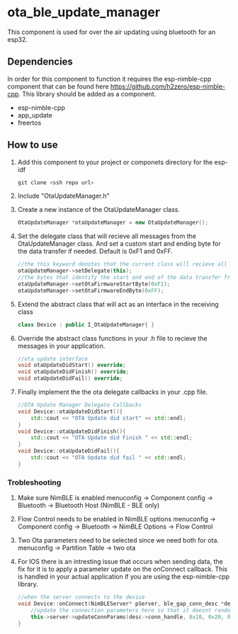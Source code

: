 # ota_ble_update_manager

This component is used for over the air updating using bluetooth for an esp32.


## Dependencies

In order for this component to function it requires the esp-nimble-cpp component that can be found here https://github.com/h2zero/esp-nimble-cpp. This library should be added as a component. 

* esp-nimble-cpp
* app_update
* freertos


## How to use 

1. Add this component to your project or componets directory for the esp-idf 
    ```c++
    git clone <ssh repo url>
    ```
2. Include "OtaUpdateManager.h" 
3. Create a new instance of the OtaUpdateManager class. 
    ```c++ 
    OtaUpdateManager *otaUpdateManager = new OtaUpdateManager();
    ```
4. Set the delegate class that will recieve all messages from the OtaUpdateManager class. And set a custom start and ending byte for the data transfer if needed. Default is 0xF1 and 0xFF.

    ```c++
    //the this keyword denotes that the current class will recieve all messages
    otaUpdateManager->setDelegate(this);
    //the bytes that identify the start and end of the data transfer from the sending device.
    otaUpdateManager->setOtaFirmwareStartByte(0xF1);
    otaUpdateManager->setOtaFirmwareEndByte(0xFF);
    ```

5. Extend the abstract class that will act as an interface in the receiving class

    ```c++
    class Device : public I_OtaUpdateManager{ }
    ```

6. Override the abstract class functions in your .h file to recieve the messages in your application. 

    ```c++
    //ota update interface 
    void otaUpdateDidStart() override;
    void otaUpdateDidFinish() override;
    void otaUpdateDidFail() override;
    ```

7. Finally implement the the ota delegate callbacks in your .cpp file. 

    ```c++
    //OTA Update Manager Delegate Callbacks
    void Device::otaUpdateDidStart(){
        std::cout << "OTA Update did start" << std::endl;
    }
    void Device::otaUpdateDidFinish(){
        std::cout << "OTA Update did Finish " << std::endl;
    }
    void Device::otaUpdateDidFail(){
        std::cout << "OTA Update did fail " << std::endl;
    }
    ```


### Trobleshooting 

1. Make sure NimBLE is enabled menuconfig -> Component config -> Bluetooth -> Bluetooth Host (NimBLE - BLE only)
2. Flow Control needs to be enabled in NimBLE options menuconfig -> Component config -> Bluetooth -> NimBLE Options -> Flow Control
3. Two Ota parameters need to be selected since we need both for ota. menuconfig -> Partition Table -> two ota
4. For IOS there is an intresting issue that occurs when sending data, the fix for it is to apply a parameter update on the onConnect callback. This is handled in your actual application if you are using the esp-nimble-cpp library.

    ```c++
    //when the server connects to the device
    void Device::onConnect(NimBLEServer* pServer, ble_gap_conn_desc *desc){
        //update the connection parameters here so that it doesnt randomly disconnect, mainly for IOS
        this->server->updateConnParams(desc->conn_handle, 0x10, 0x20, 0x00, 400);
    }
    ```





